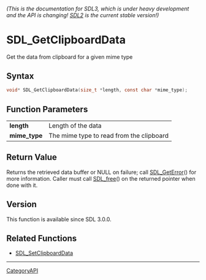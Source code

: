 ###### (This is the documentation for SDL3, which is under heavy development and the API is changing! [SDL2](https://wiki.libsdl.org/SDL2/) is the current stable version!)
# SDL_GetClipboardData

Get the data from clipboard for a given mime type 

## Syntax

```c
void* SDL_GetClipboardData(size_t *length, const char *mime_type);

```

## Function Parameters

|                   |                                          |
| ----------------- | ---------------------------------------- |
| **length**        | Length of the data                       |
| **mime_type**     | The mime type to read from the clipboard |

## Return Value

Returns the retrieved data buffer or NULL on failure; call
[SDL_GetError](SDL_GetError)() for more information. Caller must call
[SDL_free](SDL_free)() on the returned pointer when done with it.

## Version

This function is available since SDL 3.0.0.

## Related Functions

* [SDL_SetClipboardData](SDL_SetClipboardData)

----
[CategoryAPI](CategoryAPI)

